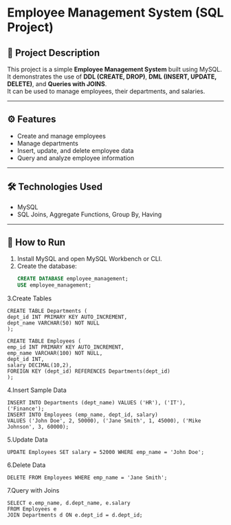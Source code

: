 # Employee Management System (SQL Project)

## 📌 Project Description
This project is a simple **Employee Management System** built using MySQL.  
It demonstrates the use of **DDL (CREATE, DROP)**, **DML (INSERT, UPDATE, DELETE)**, and **Queries with JOINS**.  
It can be used to manage employees, their departments, and salaries.

---

## ⚙️ Features
- Create and manage employees
- Manage departments
- Insert, update, and delete employee data
- Query and analyze employee information

---

## 🛠️ Technologies Used
- MySQL
- SQL Joins, Aggregate Functions, Group By, Having

---

## 🚀 How to Run
1. Install MySQL and open MySQL Workbench or CLI.  
2. Create the database:  
   ```sql
   CREATE DATABASE employee_management;
   USE employee_management;
   
3.Create Tables

    CREATE TABLE Departments (
    dept_id INT PRIMARY KEY AUTO_INCREMENT,
    dept_name VARCHAR(50) NOT NULL
    );

    CREATE TABLE Employees (
    emp_id INT PRIMARY KEY AUTO_INCREMENT,
    emp_name VARCHAR(100) NOT NULL,
    dept_id INT,
    salary DECIMAL(10,2),
    FOREIGN KEY (dept_id) REFERENCES Departments(dept_id)
    );

4.Insert Sample Data

    INSERT INTO Departments (dept_name) VALUES ('HR'), ('IT'), ('Finance');
    INSERT INTO Employees (emp_name, dept_id, salary) 
    VALUES ('John Doe', 2, 50000), ('Jane Smith', 1, 45000), ('Mike Johnson', 3, 60000);

5.Update Data

    UPDATE Employees SET salary = 52000 WHERE emp_name = 'John Doe';

6.Delete Data

    DELETE FROM Employees WHERE emp_name = 'Jane Smith';

7.Query with Joins

    SELECT e.emp_name, d.dept_name, e.salary
    FROM Employees e
    JOIN Departments d ON e.dept_id = d.dept_id;



